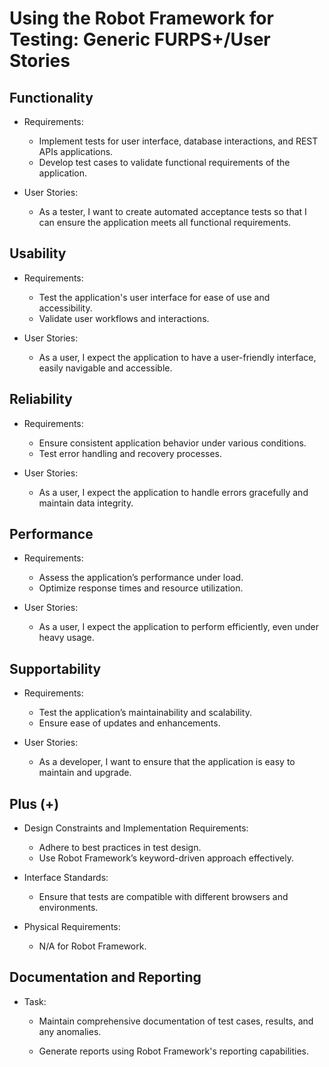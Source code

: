 # Using the Robot Framework for Testing: Generic FURPS+/User Stories

## Functionality

- Requirements:

  - Implement tests for user interface, database interactions, and REST APIs applications.
  - Develop test cases to validate functional requirements of the application.
- User Stories:

  - As a tester, I want to create automated acceptance tests so that I can ensure the application meets all functional requirements.

## Usability

- Requirements:

  - Test the application's user interface for ease of use and accessibility.
  - Validate user workflows and interactions.
- User Stories:

  - As a user, I expect the application to have a user-friendly interface, easily navigable and accessible.

## Reliability

- Requirements:
  - Ensure consistent application behavior under various conditions.
  - Test error handling and recovery processes.

- User Stories:
  - As a user, I expect the application to handle errors gracefully and maintain data integrity.

## Performance

- Requirements:
  - Assess the application’s performance under load.
  - Optimize response times and resource utilization.

- User Stories:
  - As a user, I expect the application to perform efficiently, even under heavy usage.

## Supportability

- Requirements:
  - Test the application’s maintainability and scalability.
  - Ensure ease of updates and enhancements.

- User Stories:
  - As a developer, I want to ensure that the application is easy to maintain and upgrade.

## Plus (+)

- Design Constraints and Implementation Requirements:

  - Adhere to best practices in test design.
  - Use Robot Framework’s keyword-driven approach effectively.

- Interface Standards:

  - Ensure that tests are compatible with different browsers and environments.
- Physical Requirements:

  - N/A for Robot Framework.

## Documentation and Reporting

- Task:
  - Maintain comprehensive documentation of test cases, results, and any anomalies.

  - Generate reports using Robot Framework's reporting capabilities.

